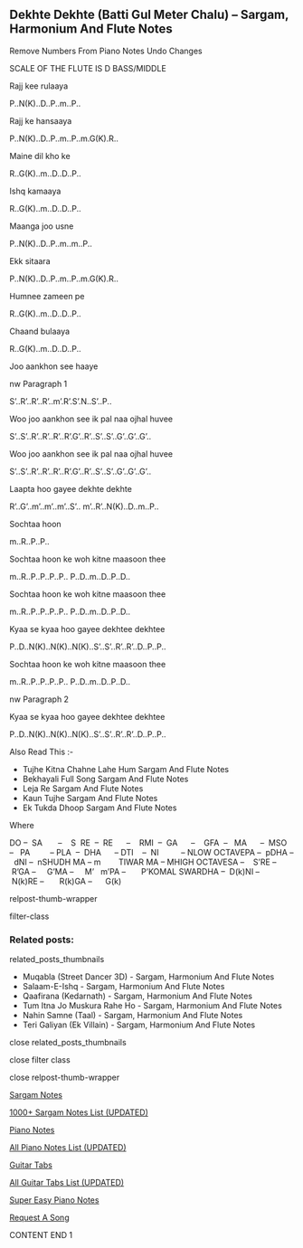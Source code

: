 
## Dekhte Dekhte (Batti Gul Meter Chalu) – Sargam, Harmonium And Flute Notes

Remove Numbers From Piano Notes
Undo Changes

SCALE OF THE FLUTE IS D BASS/MIDDLE

Rajj kee rulaaya

P..N(K)..D..P..m..P..

Rajj ke hansaaya

P..N(K)..D..P..m..P..m.G(K).R..

Maine dil kho ke

R..G(K)..m..D..D..P..

Ishq kamaaya

R..G(K)..m..D..D..P..

Maanga joo usne

P..N(K)..D..P..m..m..P..

Ekk sitaara

P..N(K)..D..P..m..P..m.G(K).R..

Humnee zameen pe

R..G(K)..m..D..D..P..

Chaand bulaaya

R..G(K)..m..D..D..P..

Joo aankhon see haaye

nw Paragraph 1

S’..R’..R’..R’..m’.R’.S’.N..S’..P..

Woo joo aankhon see ik pal naa ojhal huvee

S’..S’..R’..R’..R’..R’.G’..R’..S’..S’..G’..G’..G’..

Woo joo aankhon see ik pal naa ojhal huvee

S’..S’..R’..R’..R’..R’.G’..R’..S’..S’..G’..G’..G’..

Laapta hoo gayee dekhte dekhte

R’..G’..m’..m’..m’..S’.. m’..R’..N(K)..D..m..P..

Sochtaa hoon

m..R..P..P..

Sochtaa hoon ke woh kitne maasoon thee

m..R..P..P..P..P.. P..D..m..D..P..D..

Sochtaa hoon ke woh kitne maasoon thee

m..R..P..P..P..P.. P..D..m..D..P..D..

Kyaa se kyaa hoo gayee dekhtee dekhtee

P..D..N(K)..N(K)..N(K)..S’..S’..R’..R’..D..P..P..

Sochtaa hoon ke woh kitne maasoon thee

m..R..P..P..P..P.. P..D..m..D..P..D..

nw Paragraph 2

Kyaa se kyaa hoo gayee dekhtee dekhtee

P..D..N(K)..N(K)..N(K)..S’..S’..R’..R’..D..P..P..



Also Read This :-



* Tujhe Kitna Chahne Lahe Hum Sargam And Flute Notes
* Bekhayali Full Song Sargam And Flute Notes
* Leja Re Sargam And Flute Notes
* Kaun Tujhe Sargam And Flute Notes
* Ek Tukda Dhoop Sargam And Flute Notes

Where



DO –  SA       –    S  RE  –  RE      –    RMI  –  GA      –    GFA  –   MA      –  MSO  –   PA         – PLA  –  DHA      – DTI    –  NI          – NLOW OCTAVEPA –  pDHA –  dNI –  nSHUDH MA – m        TIWAR MA – MHIGH OCTAVESA –    S’RE –     R’GA –     G’MA –     M’   m’PA –       P’KOMAL SWARDHA –  D(k)NI –       N(k)RE –       R(k)GA –      G(k)



relpost-thumb-wrapper

filter-class

### Related posts:

related_posts_thumbnails

* Muqabla (Street Dancer 3D) - Sargam, Harmonium And Flute Notes
* Salaam-E-Ishq - Sargam, Harmonium And Flute Notes
* Qaafirana (Kedarnath) - Sargam, Harmonium And Flute Notes
* Tum Itna Jo Muskura Rahe Ho - Sargam, Harmonium And Flute Notes
* Nahin Samne (Taal) - Sargam, Harmonium And Flute Notes
* Teri Galiyan (Ek Villain) - Sargam, Harmonium And Flute Notes

close related_posts_thumbnails

close filter class

close relpost-thumb-wrapper

[Sargam Notes](https://www.notationsworld.com/sargam-notes.html)

[1000+ Sargam Notes List (UPDATED)](https://www.notationsworld.com/all-songs-list-sargam-notes.html)

[Piano Notes](https://www.notationsworld.com/piano-notes.html)

[All Piano Notes List (UPDATED)](https://www.notationsworld.com/all-songs-list-piano-notes.html)

[Guitar Tabs](https://www.notationsworld.com/guitar-tabs.html)

[All Guitar Tabs List (UPDATED)](https://www.notationsworld.com/all-songs-list-guitar-tabs.html)

[Super Easy Piano Notes](https://studywall.in/)

[Request A Song](https://www.notationsworld.com/request-a-song.html)

CONTENT END 1

